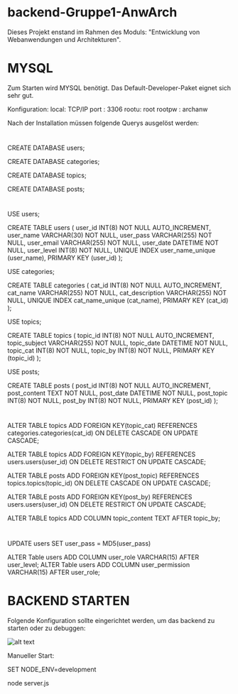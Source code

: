 # backend-Gruppe1-AnwArch

Dieses Projekt enstand im Rahmen des Moduls: "Entwicklung von Webanwendungen und Architekturen".


# MYSQL

Zum Starten wird MYSQL benötigt. Das Default-Developer-Paket eignet sich sehr gut.

Konfiguration:
local: TCP/IP
port : 3306
rootu: root
rootpw : archanw

Nach der Installation müssen folgende Querys ausgelöst werden:

#

CREATE DATABASE users;

CREATE DATABASE categories;

CREATE DATABASE topics;

CREATE DATABASE posts;

#

USE users;

CREATE TABLE users (
user_id     INT(8) NOT NULL AUTO_INCREMENT,
user_name   VARCHAR(30) NOT NULL,
user_pass   VARCHAR(255) NOT NULL,
user_email  VARCHAR(255) NOT NULL,
user_date   DATETIME NOT NULL,
user_level  INT(8) NOT NULL,
UNIQUE INDEX user_name_unique (user_name),
PRIMARY KEY (user_id)
);

USE categories;

CREATE TABLE categories (
cat_id          INT(8) NOT NULL AUTO_INCREMENT,
cat_name        VARCHAR(255) NOT NULL,
cat_description     VARCHAR(255) NOT NULL,
UNIQUE INDEX cat_name_unique (cat_name),
PRIMARY KEY (cat_id)
);

USE topics;

CREATE TABLE topics (
topic_id        INT(8) NOT NULL AUTO_INCREMENT,
topic_subject       VARCHAR(255) NOT NULL,
topic_date      DATETIME NOT NULL,
topic_cat       INT(8) NOT NULL,
topic_by        INT(8) NOT NULL,
PRIMARY KEY (topic_id)
);

USE posts;

CREATE TABLE posts (
post_id         INT(8) NOT NULL AUTO_INCREMENT,
post_content        TEXT NOT NULL,
post_date       DATETIME NOT NULL,
post_topic      INT(8) NOT NULL,
post_by     INT(8) NOT NULL,
PRIMARY KEY (post_id)
);

#

ALTER TABLE topics ADD FOREIGN KEY(topic_cat) REFERENCES categories.categories(cat_id) ON DELETE CASCADE ON UPDATE CASCADE;

ALTER TABLE topics ADD FOREIGN KEY(topic_by) REFERENCES users.users(user_id) ON DELETE RESTRICT ON UPDATE CASCADE;

ALTER TABLE posts ADD FOREIGN KEY(post_topic) REFERENCES topics.topics(topic_id) ON DELETE CASCADE ON UPDATE CASCADE;

ALTER TABLE posts ADD FOREIGN KEY(post_by) REFERENCES users.users(user_id) ON DELETE RESTRICT ON UPDATE CASCADE;

ALTER TABLE topics ADD COLUMN topic_content TEXT AFTER topic_by;

#

UPDATE users SET user_pass = MD5(user_pass)

ALTER Table users ADD COLUMN user_role VARCHAR(15) AFTER user_level;
ALTER Table users ADD COLUMN user_permission VARCHAR(15) AFTER user_role;

# BACKEND STARTEN

Folgende Konfiguration sollte eingerichtet werden, um das backend zu starten oder zu debuggen:

![alt text](https://i.imgur.com/a9fLbkW.jpg)


Manueller Start:

SET NODE_ENV=development

node server.js